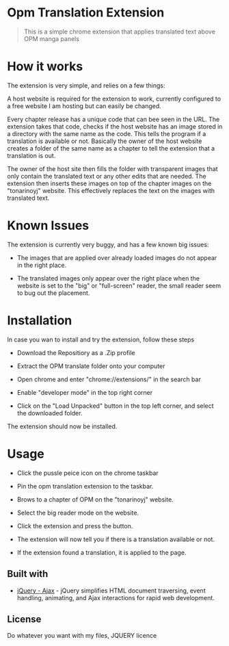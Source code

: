 

# Opm Translation Extension

> This is a simple chrome extension that applies translated text above OPM manga panels




# How it works


The extension is very simple, and relies on a few things:

A host website is required for the extension to work, currently configured to a free website I am hosting but can easily be changed.

Every chapter release has a unique code that can bee seen in the URL. The extension takes that code, checks if the host website has an image stored in a directory with the same name as the code. This tells the program if a translation is available or not. Basically the owner of the host website creates a folder of the same name as a chapter to tell the extension that a translation is out.

The owner of the host site then fills the folder with transparent images that only contain the translated text or any other edits that are needed. The extension then inserts these images on top of the chapter images on the "tonarinoyj" website. This effectively replaces the text on the images with translated text.

# Known Issues

The extension is currently very buggy, and has a few known big issues:

- The images that are applied over already loaded images do not appear in the right place.

- The translated images only appear over the right place when the website is set to the "big" or "full-screen" reader, the small reader seem to bug out the placement.

# Installation

In case you wan to install and try the extension, follow these steps

- Download the Repositiory as a .Zip profile

- Extract the OPM translate folder onto your computer

- Open chrome and enter "chrome://extensions/" in the search bar

- Enable "developer mode" in the top right corner

- Click on the "Load Unpacked" button in the top left corner, and select the downloaded folder.

The extension should now be installed.

# Usage

- Click the pussle peice icon on the chrome taskbar

- Pin the opm translation extension to the taskbar.

- Brows to a chapter of OPM on the "tonarinoyj" website.

- Select the big reader mode on the website.

- Click the extension and press the button.

- The extension will now tell you if there is a translation available or not.

- If the extension found a translation, it is applied to the page.



## Built with

- [jQuery - Ajax](http://www.w3schools.com/jquery/jquery_ref_ajax.asp) - jQuery simplifies HTML document traversing, event handling, animating, and Ajax interactions for rapid web development.

## License

Do whatever you want with my files, JQUERY licence
